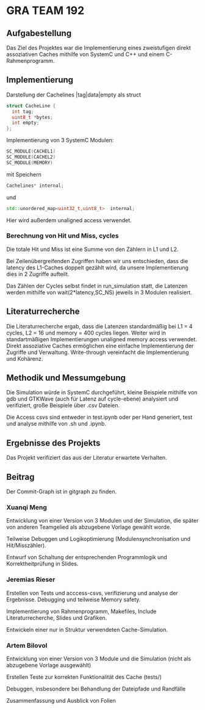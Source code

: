 

# GRA TEAM 192

## Aufgabestellung 

Das Ziel des Projektes war die Implementierung eines zweistufigen direkt assoziativen Caches mithilfe von SystemC und C++ und einem C-Rahmenprogramm. 

## Implementierung


Darstellung der Cachelines |tag|data|empty als struct
```C++
struct CacheLine {
  int tag;
  uint8_t *bytes;  
  int empty;
};
```

Implementierung von 3 SystemC Modulen:

```C++
SC_MODULE(CACHEL1)
SC_MODULE(CACHEL2)
SC_MODULE(MEMORY)
```
mit Speichern
```C++
Cachelines* internal;
```
 und
```C++
std::unordered_map<uint32_t,uint8_t>  internal;
```
Hier wird außerdem unaligned access verwendet.

### Berechnung von Hit und Miss, cycles

Die totale Hit und Miss ist eine Summe von den Zählern in L1 und L2.

Bei Zeilenübergreifenden Zugriffen haben wir uns entschieden, dass die latency des L1-Caches doppelt gezählt wird, da unsere Implementierung dies in 2 Zugriffe aufteilt.

Das Zählen der Cycles selbst findet in run_simulation statt, die Latenzen werden mithilfe von wait(2*latency,SC_NS) jeweils in 3 Modulen realisiert.


## Literaturrecherche

Die Literaturrecherche ergab, dass die Latenzen standardmäßig bei L1 = 4 cycles, L2 = 16 und memory = 400 cycles liegen. Weiter wird in standartmäßigen Implementierungen unaligned memory access verwendet. Direkt assoziative Caches ermöglichen eine einfache Implementierung der Zugriffe und Verwaltung. Write-through vereinfacht die Implementierung und Kohärenz.
## Methodik und Messumgebung

Die Simulation würde in SystemC durchgeführt, kleine Beispiele mithilfe von gdb und GTKWave (auch für Latenz auf cycle-ebene) analysiert und verifiziert, große Beispiele über .csv Dateien. 

Die Access csvs sind entweder in test.ipynb oder per Hand generiert, test und analyse mithilfe von .sh und .ipynb.


## Ergebnisse des Projekts

Das Projekt verifiziert das aus der Literatur erwartete Verhalten.


## Beitrag

Der Commit-Graph ist in gitgraph zu finden.

### Xuanqi Meng
Entwicklung von einer Version von 3 Modulen und der Simulation, die später von anderen Teamgelied als abzugebene Vorlage gewählt worde. 

Teilweise Debuggen und Logikoptimierung (Modulensynchronisation und Hit/Misszähler). 

Entwurf von Schaltung der entsprechenden Programmlogik und Korrektheitprüfung in Slides.
### Jeremias Rieser 
Erstellen von Tests und acccess-csvs, verifizierung und analyse der Ergebnisse. Debugging und teilweise Memory safety. 

Implementierung von Rahmenprogramm, Makefiles, Include
Literaturrecherche, Slides und Grafiken.

Entwickeln einer nur in Struktur verwendeten Cache-Simulation. 

### Artem Bilovol

Entwicklung von einer Version von 3 Module und die Simulation (nicht als abzugebene Vorlage ausgewählt)

Erstellen Teste zur korrekten Funktionalität des Cache (tests/)

Debuggen, insbesondere bei Behandlung der Dateipfade und Randfälle

Zusammenfassung und Ausblick von Folien
